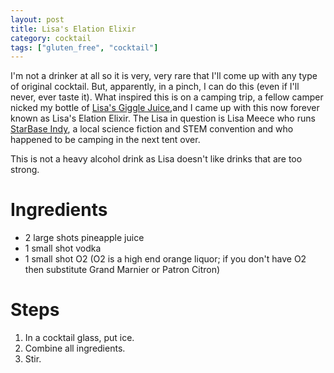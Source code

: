 ```yaml
---
layout: post
title: Lisa's Elation Elixir
category: cocktail
tags: ["gluten_free", "cocktail"]
---
```

I'm not a drinker at all so it is very, very rare that I'll come up with any type of original cocktail.  But, apparently, in a pinch, I can do this (even if I'll never, ever taste it). What inspired this is on a camping trip, a fellow camper nicked my bottle of [Lisa's Giggle Juice](https://fuzzyblog.io/recipes/cocktail/2019/06/24/lemon-drop-martini.html),and I came up with this now forever known as Lisa's Elation Elixir.  The Lisa in question is Lisa Meece who runs [StarBase Indy](https://www.starbaseindy.org/), a local science fiction and STEM convention and who happened to be camping in the next tent over.

This is not a heavy alcohol drink as Lisa doesn't like drinks that are too strong.

# Ingredients

* 2 large shots pineapple juice
* 1 small shot vodka
* 1 small shot O2 (O2 is a high end orange liquor; if you don't have O2 then substitute Grand Marnier or Patron Citron)

# Steps

1.  In a cocktail glass, put ice.
2.  Combine all ingredients.
3.  Stir.

